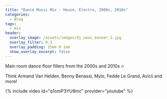```yaml
---
title: "Dance Music Mix - House, Electro, 2000s, 2010s"
categories:
  - Blog
tags:
  - mix
header:
  overlay_image: /assets/images/dj_neos_banner_2.jpg
  overlay_filter: 0.3
  overlay_padding: 15em 0 1em
  show_overlay_excerpt: false
---
```


Main room dance floor fillers from the 2000s and 2010s 🔥

Think Armand Van Helden, Benny Benassi, Mylo, Fedde Le Grand, Avicii and more!

{% include video id="q1omP3YU8mc" provider="youtube" %}
